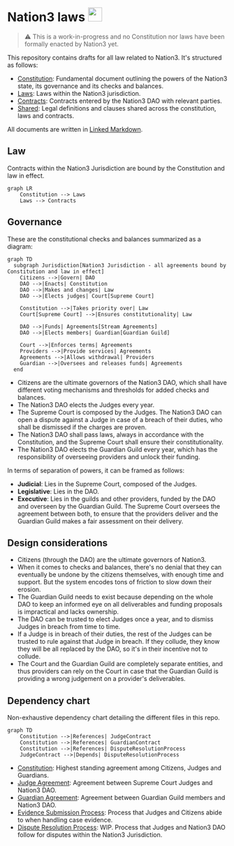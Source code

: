 # Nation3 laws <img src="https://nation3.org/flag.svg" width="32">

> :warning: This is a work-in-progress and no Constitution nor laws have been formally enacted by Nation3 yet.

This repository contains drafts for all law related to Nation3. It's structured as follows:
- [Constitution](https://linked.md/v?u=https://linked.md/api/github/nation3/law/main/Constitution.linked.md): Fundamental document outlining the powers of the Nation3 state, its governance and its checks and balances.
- [Laws](laws): Laws within the Nation3 jurisdiction.
- [Contracts](contracts): Contracts entered by the Nation3 DAO with relevant parties.
- [Shared](shared): Legal definitions and clauses shared across the constitution, laws and contracts.

All documents are written in [Linked Markdown](https://linked.md).

## Law
Contracts within the Nation3 Jurisdiction are bound by the Constitution and law in effect.

```mermaid
graph LR
    Constitution --> Laws
    Laws --> Contracts
```

## Governance
These are the constitutional checks and balances summarized as a diagram:
```mermaid
graph TD
  subgraph Jurisdiction[Nation3 Jurisdiction - all agreements bound by Constitution and law in effect]
    Citizens -->|Govern| DAO
    DAO -->|Enacts| Constitution
    DAO -->|Makes and changes| Law
    DAO -->|Elects judges| Court[Supreme Court]
    
    Constitution -->|Takes priority over| Law
    Court[Supreme Court] -->|Ensures constitutionality| Law

    DAO -->|Funds| Agreements[Stream Agreements]
    DAO -->|Elects members| Guardian[Guardian Guild]
    
    Court -->|Enforces terms| Agreements
    Providers -->|Provide services| Agreements
    Agreements -->|Allows withdrawal| Providers
    Guardian -->|Oversees and releases funds| Agreements
  end
```

- Citizens are the ultimate governors of the Nation3 DAO, which shall have different voting mechanisms and thresholds for added checks and balances.
- The Nation3 DAO elects the Judges every year.
- The Supreme Court is composed by the Judges. The Nation3 DAO can open a dispute against a Judge in case of a breach of their duties, who shall be dismissed if the charges are proven.
- The Nation3 DAO shall pass laws, always in accordance with the Constitution, and the Supreme Court shall ensure their constitutionality.
- The Nation3 DAO elects the Guardian Guild every year, which has the responsibility of overseeing providers and unlock their funding.

In terms of separation of powers, it can be framed as follows:
- **Judicial**: Lies in the Supreme Court, composed of the Judges.
- **Legislative**: Lies in the DAO.
- **Executive**: Lies in the guilds and other providers, funded by the DAO and overseen by the Guardian Guild. The Supreme Court oversees the agreement between both, to ensure that the providers deliver and the Guardian Guild makes a fair assessment on their delivery.

## Design considerations
- Citizens (through the DAO) are the ultimate governors of Nation3.
- When it comes to checks and balances, there's no denial that they can eventually be undone by the citizens themselves, with enough time and support. But the system encodes tons of friction to slow down their erosion.
- The Guardian Guild needs to exist because depending on the whole DAO to keep an informed eye on all deliverables and funding proposals is impractical and lacks ownership.
- The DAO can be trusted to elect Judges once a year, and to dismiss Judges in breach from time to time.
- If a Judge is in breach of their duties, the rest of the Judges can be trusted to rule against that Judge in breach. If they collude, they know they will be all replaced by the DAO, so it's in their incentive not to collude.
- The Court and the Guardian Guild are completely separate entities, and thus providers can rely on the Court in case that the Guardian Guild is providing a wrong judgement on a provider's deliverables. 

## Dependency chart
Non-exhaustive dependency chart detailing the different files in this repo.

```mermaid
graph TD
    Constitution -->|References| JudgeContract
    Constitution -->|References| GuardianContract
    Constitution -->|References| DisputeResolutionProcess
    JudgeContract -->|Depends| DisputeResolutionProcess
```
- [Constitution](https://linked.md/v?u=https://linked.md/api/github/nation3/law/main/Constitution.linked.md): Highest standing agreement among Citizens, Judges and Guardians.
- [Judge Agreement](https://linked.md/v?u=https://linked.md/api/github/nation3/law/main/contracts/JudgeContract.linked.md): Agreement between Supreme Court Judges and Nation3 DAO.
- [Guardian Agreement](https://linked.md/v?u=https://linked.md/api/github/nation3/law/main/contracts/GuardianContract.linked.md): Agreement between Guardian Guild members and Nation3 DAO.
- [Evidence Submission Process](https://linked.md/v?u=https://linked.md/api/github/nation3/law/main/contracts/EvidenceSubmission.linked.md): Process that Judges and Citizens abide to when handling case evidence.
- [Dispute Resolution Process](#): WIP. Process that Judges and Nation3 DAO follow for disputes within the Nation3 Jurisdiction. 

